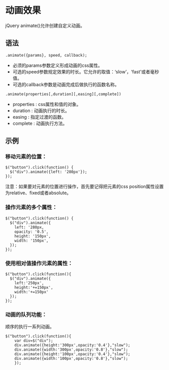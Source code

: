 # 动画效果

jQuery animate()允许创建自定义动画。

## 语法

```
.animate({params}, speed, callback);
```
- 必须的params参数定义形成动画的css属性。
- 可选的speed参数规定效果的时长。它允许的取值：‘slow’，‘fast’或者毫秒值。
- 可选的callback参数是动画完成后做执行的函数名称。

```
.animate(properties[,duration][,easing][,complete])
```
- properties : css属性和值的对象。
- duration : 动画执行的时长。
- easing : 指定过渡的函数。
- complete : 动画执行方法。

## 示例

### 移动元素的位置：

```
$("button").click(function() {
  $("div").animate({left: '280px'});
});
```
注意：如果要对元素的位置进行操作，首先要记得把元素的css position属性设置为relative、fixed或者absolute。

### 操作元素的多个属性：

```
$("button").click(function() {
  $("div").animate({
    left: '280px,
    opacity: '0.5',
    height: '150px',
    width: '150px',
  });
});
````

### 使用相对值操作元素的属性：

```
$("button").click(function(){
  $("div").animate({
    left:'250px',
    height:'+=150px',
    width:'+=150px'
  });
});
```

### 动画的队列功能：
顺序的执行一系列动画。
```
$("button").click(function(){
    var div=$("div");
    div.animate({height:'300px',opacity:'0.4'},"slow");
    div.animate({width:'300px',opacity:'0.8'},"slow");
    div.animate({height:'100px',opacity:'0.4'},"slow");
    div.animate({width:'100px',opacity:'0.8'},"slow");
    });
```


























